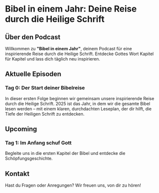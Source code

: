 # Bibel in einem Jahr: Deine Reise durch die Heilige Schrift

## Über den Podcast

Willkommen zu **"Bibel in einem Jahr"**, deinem Podcast für eine inspirierende Reise durch die Heilige Schrift. Entdecke Gottes Wort Kapitel für Kapitel und lass dich täglich neu inspirieren.

## Aktuelle Episoden

### Tag 0: Der Start deiner Bibelreise
In dieser ersten Folge beginnen wir gemeinsam unsere inspirierende Reise durch die Heilige Schrift. 2025 ist das Jahr, in dem wir die gesamte Bibel lesen werden – mit einem klaren, durchdachten Leseplan, der dir hilft, die Tiefe der Heiligen Schrift zu entdecken.

## Upcoming

### Tag 1: Im Anfang schuf Gott
Begleite uns in die ersten Kapitel der Bibel und entdecke die Schöpfungsgeschichte.

## Kontakt

Hast du Fragen oder Anregungen? Wir freuen uns, von dir zu hören!
